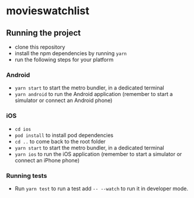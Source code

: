 # movieswatchlist

## Running the project

- clone this repository
- install the npm dependencies by running `yarn`
- run the following steps for your platform

### Android

- `yarn start` to start the metro bundler, in a dedicated terminal
- `yarn android` to run the Android application (remember to start a simulator or connect an Android phone)

### iOS

- `cd ios`
- `pod install` to install pod dependencies
- `cd ..` to come back to the root folder
- `yarn start` to start the metro bundler, in a dedicated terminal
- `yarn ios` to run the iOS application (remember to start a simulator or connect an iPhone phone)

### Running tests

- Run `yarn test` to run a test add `-- --watch` to run it in developer mode.
